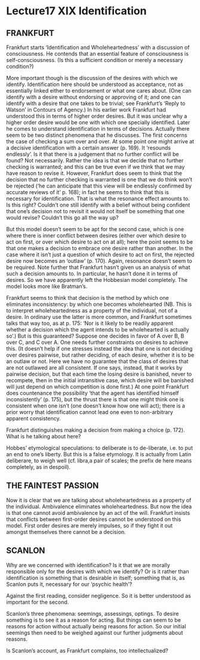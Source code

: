 # Lecture17 XIX Identification 

## FRANKFURT 

Frankfurt starts ‘Identification and Wholeheartedness’ with a discussion of consciousness. He contends that an essential feature of consciousness is self-consciousness. (Is this a sufficient condition or merely a necessary condition?) 

More important though is the discussion of the desires with which we identify. Identification here should be understood as acceptance, not as essentially linked either to endorsement or what one cares about. (One can identify with a desire without endorsing or approving of it; and one can identify with a desire that one takes to be trivial; see Frankfurt’s ‘Reply to Watson’ in Contours of Agency.) In his earlier work Frankfurt had understood this in terms of higher order desires. But it was unclear why a higher order desire would be one with which one specially identified. Later he comes to understand identification in terms of decisions. Actually there seem to be two distinct phenomena that he discusses. The first concerns the case of checking a sum over and over. At some point one might arrive at a decisive identification with a certain answer (p. 169). It ‘resounds endlessly’. Is it that there is a judgement that no further conflict will be found? Not necessarily. Rather the idea is that we decide that no further checking is warranted; and this can be true even if we think that we may have reason to revise it. However, Frankfurt does seem to think that the decision that no further checking is warranted is one that we do think won’t be rejected (‘he can anticipate that this view will be endlessly confirmed by accurate reviews of it’ p. 168); in fact he seems to think that this is necessary for identification. That is what the resonance effect amounts to. Is this right? Couldn’t one still identify with a belief without being confident that one’s decision not to revisit it would not itself be something that one would revise? Couldn’t this go all the way up? 

But this model doesn’t seem to be apt for the second case, which is one where there is inner conflict between desires (either over which desire to act on first, or over which desire to act on at all); here the point seems to be that one makes a decision to embrace one desire rather than another. In the case where it isn’t just a question of which desire to act on first, the rejected desire now becomes an ‘outlaw’ (p. 170). Again, resonance doesn’t seem to be required. Note further that Frankfurt hasn’t given us an analysis of what such a decision amounts to. In particular, he hasn’t done it in terms of desires. So we have apparently left the Hobbesian model completely. The model looks more like Bratman’s. 

Frankfurt seems to think that decision is the method by which one eliminates inconsistency: by which one becomes wholehearted (NB. This is to interpret wholeheartedness as a property of the individual, not of a desire. In ordinary use the latter is more common, and Frankfurt sometimes talks that way too, as at p. 175: ‘Nor is it likely to be readily apparent whether a decision which the agent intends to be wholehearted is actually so’.) But is this guaranteed? Suppose one decides in favor of A over B, B over C, and C over A. One needs further constraints on desires to achieve this. (It doesn’t help if one stresses instead the idea that one is not deciding over desires pairwise, but rather deciding, of each desire, whether it is to be an outlaw or not. Here we have no guarantee that the class of desires that are not outlawed are all consistent. If one says, instead, that it works by pairwise decision, but that each time the losing desire is banished, never to recompete, then in the initial intransitive case, which desire will be banished will just depend on which competition is done first.) At one point Frankfurt does countenance the possibility ‘that the agent has identified himself inconsistently’ (p. 175), but the thrust there is that one might think one is consistent when one isn’t (one doesn’t know how one will act); there is a prior worry that identification cannot lead one even to non-arbitrary apparent consistency. 

Frankfurt distinguishes making a decision from making a choice (p. 172). What is he talking about here? 

Hobbes’ etymological speculations: to deliberate is to de-liberate, i.e. to put an end to one’s liberty. But this is a false etymology. It is actually from Latin deliberare, to weigh well (cf. libra,a pair of scales; the prefix de here means completely, as in despoil). 

## THE FAINTEST PASSION 

Now it is clear that we are talking about wholeheartedness as a property of the individual. Ambivalence eliminates wholeheartedness. But now the idea is that one cannot avoid ambivalence by an act of the will. Frankfurt insists that conflicts between first-order desires cannot be understood on this model. First order desires are merely impulses, so if they fight it out amongst themselves there cannot be a decision. 

## SCANLON 

Why are we concerned with identification? Is it that we are morally responsible only for the desires with which we identify? Or is it rather than identification is something that is desirable in itself; something that is, as Scanlon puts it, necessary for our ‘psychic health’? 

Against the first reading, consider negligence. So it is better understood as important for the second. 

Scanlon’s three phenomena: seemings, assessings, optings. To desire something is to see it as a reason for acting. But things can seem to be reasons for action without actually being reasons for action. So our initial seemings then need to be weighed against our further judgments about reasons. 

Is Scanlon’s account, as Frankfurt complains, too intellectualized? 


